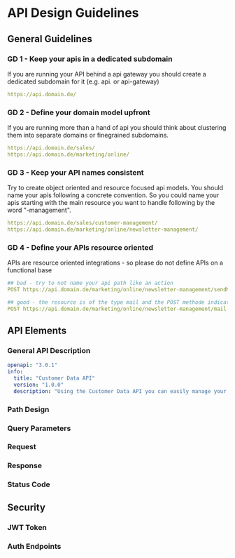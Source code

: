 # API Design Guidelines
## General Guidelines
### GD 1 - Keep your apis in a dedicated subdomain
If you are running your API behind a api gateway you should create a dedicated subdomain for it (e.g. api. or api-gateway)
```yaml
https://api.domain.de/
```

### GD 2 - Define your domain model upfront
If you are running more than a hand of api you should think about clustering them into separate domains or finegrained subdomains.
```yaml
https://api.domain.de/sales/
https://api.domain.de/marketing/online/
```

### GD 3 - Keep your API names consistent
Try to create object oriented and resource focused api models. You should name your apis following a concrete convention. So you could name your apis starting with the main resource you want to handle following by the word "-management".
```yaml
https://api.domain.de/sales/customer-management/
https://api.domain.de/marketing/online/newsletter-management/
```

### GD 4 - Define your APIs resource oriented
APIs are resource oriented integrations - so please do not define APIs on a functional base

```yaml
## bad - try to not name your api path like an action
POST https://api.domain.de/marketing/online/newsletter-management/sendMail 

## good - the resource is of the type mail and the POST methode indicates that you want to create one
POST https://api.domain.de/marketing/online/newsletter-management/mail    
```


## API Elements

### General API Description

```yaml
openapi: "3.0.1"
info:
  title: "Customer Data API"
  version: "1.0.0"
  description: "Using the Customer Data API you can easily manage your customer data ..."
```

### Path Design

### Query Parameters

### Request

### Response

### Status Code

## Security

### JWT Token

### Auth Endpoints
